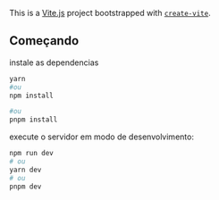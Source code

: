 This is a [Vite.js](https://vitejs.dev/) project bootstrapped with [`create-vite`](https://github.com/vitejs/vite).

## Começando

instale as dependencias

```bash
yarn
#ou
npm install

#ou
pnpm install

```

execute o servidor em modo de desenvolvimento:

```bash
npm run dev
# ou
yarn dev
# ou
pnpm dev
```
